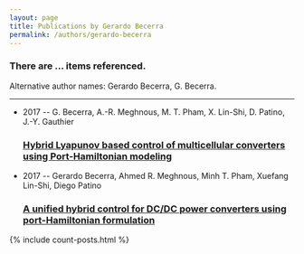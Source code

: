 ```yaml
---
layout: page
title: Publications by Gerardo Becerra
permalink: /authors/gerardo-becerra
---
```


<h3 id="number-posts">There are ... items referenced.</h3>
<p id='info-authors'>Alternative author names: Gerardo Becerra, G. Becerra.</p>
<hr />
<ul class="post-list">
<li><span class='post-meta'>2017 -- G. Becerra, A.-R. Meghnous, M. T. Pham, X. Lin-Shi, D. Patino, J.-Y. Gauthier</span><h3><a class='post-link' href="{{ site.baseurl }}/hybrid-lyapunov-based-control-of-multicellular-converters-using-port-hamiltonian-modeling">Hybrid Lyapunov based control of multicellular converters using Port-Hamiltonian modeling</a></h3></li>
<li><span class='post-meta'>2017 -- Gerardo Becerra, Ahmed R. Meghnous, Minh T. Pham, Xuefang Lin-Shi, Diego Patino</span><h3><a class='post-link' href="{{ site.baseurl }}/a-unified-hybrid-control-for-dc-dc-power-converters-using-port-hamiltonian-formulation">A unified hybrid control for DC/DC power converters using port-Hamiltonian formulation</a></h3></li>

</ul>
{% include count-posts.html %}
